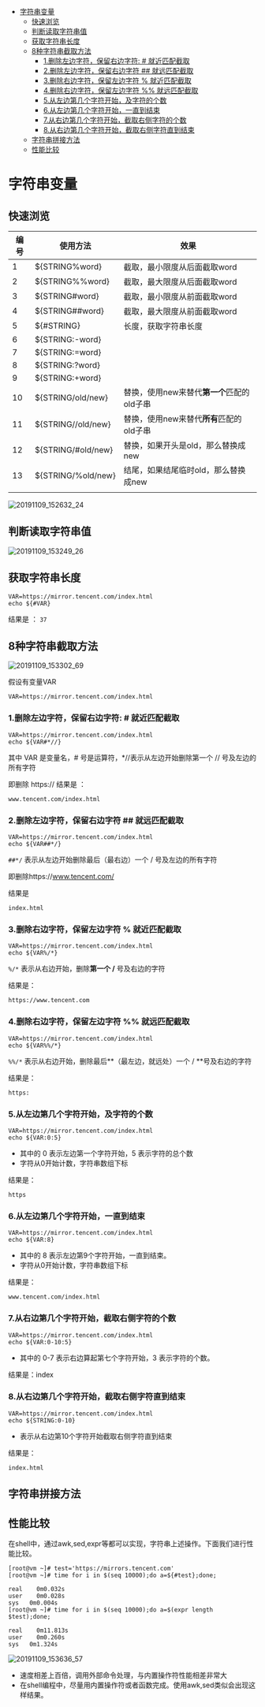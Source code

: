 <!-- MDTOC maxdepth:6 firsth1:1 numbering:0 flatten:0 bullets:1 updateOnSave:1 -->

- [字符串变量](#字符串变量)   
   - [快速浏览](#快速浏览)   
   - [判断读取字符串值](#判断读取字符串值)   
   - [获取字符串长度](#获取字符串长度)   
   - [8种字符串截取方法](#8种字符串截取方法)   
      - [1.删除左边字符，保留右边字符: # 就近匹配截取](#1删除左边字符，保留右边字符-#-就近匹配截取)   
      - [2.删除左边字符，保留右边字符 ## 就远匹配截取](#2删除左边字符，保留右边字符-##-就远匹配截取)   
      - [3.删除右边字符，保留左边字符 % 就近匹配截取](#3删除右边字符，保留左边字符-%-就近匹配截取)   
      - [4.删除右边字符，保留左边字符 %% 就远匹配截取](#4删除右边字符，保留左边字符-%%-就远匹配截取)   
      - [5.从左边第几个字符开始，及字符的个数](#5从左边第几个字符开始，及字符的个数)   
      - [6.从左边第几个字符开始，一直到结束](#6从左边第几个字符开始，一直到结束)   
      - [7.从右边第几个字符开始，截取右侧字符的个数](#7从右边第几个字符开始，截取右侧字符的个数)   
      - [8.从右边第几个字符开始，截取右侧字符直到结束](#8从右边第几个字符开始，截取右侧字符直到结束)   
   - [字符串拼接方法](#字符串拼接方法)   
   - [性能比较](#性能比较)   

<!-- /MDTOC -->
# 字符串变量

## 快速浏览

| 编号 | 使用方法           | 效果                                       |
| ---- | ------------------ | ------------------------------------------ |
| 1    | ${STRING%word}     | 截取，最小限度从后面截取word                     |
| 2    | ${STRING%%word}    | 截取，最大限度从后面截取word                     |
| 3    | ${STRING#word}     | 截取，最小限度从前面截取word                     |
| 4    | ${STRING##word}    | 截取，最大限度从前面截取word                     |
| 5    | ${#STRING}         | 长度，获取字符串长度                             |
| 6    | ${STRING:-word}    |                                            |
| 7    | ${STRING:=word}    |                                            |
| 8    | ${STRING:?word}    |                                            |
| 9    | ${STRING:+word}    |                                            |
| 10   | ${STRING/old/new}  | 替换，使用new来替代**第一个**匹配的old子串 |
| 11   | ${STRING//old/new} | 替换，使用new来替代**所有**匹配的old子串   |
| 12   | ${STRING/#old/new} | 替换，如果开头是old，那么替换成new         |
| 13   | ${STRING/%old/new} | 结尾，如果结尾临时old，那么替换成new       |
|      |                    |                                            |





![20191109_152632_24](image/20191109_152632_24.png)



## 判断读取字符串值

![20191109_153249_26](image/20191109_153249_26.png)



## 获取字符串长度

```
VAR=https://mirror.tencent.com/index.html
echo ${#VAR}
```
结果是 ：
```37```




## 8种字符串截取方法


![20191109_153302_69](image/20191109_153302_69.png)

假设有变量VAR

```
VAR=https://mirror.tencent.com/index.html
```

###  1.删除左边字符，保留右边字符: # 就近匹配截取

```
VAR=https://mirror.tencent.com/index.html
echo ${VAR#*//}
```

其中 VAR 是变量名，# 号是运算符，*//表示从左边开始删除第一个 // 号及左边的所有字符

即删除 https://
结果是 ：
```
www.tencent.com/index.html
```

### 2.删除左边字符，保留右边字符 ## 就远匹配截取

```
VAR=https://mirror.tencent.com/index.html
echo ${VAR##*/}
```

```##*/``` 表示从左边开始删除最后（最右边）一个 / 号及左边的所有字符

即删除https://www.tencent.com/

结果是
```
index.html
```

### 3.删除右边字符，保留左边字符 % 就近匹配截取

```
VAR=https://mirror.tencent.com/index.html
echo ${VAR%/*}
```

```%/*``` 表示从右边开始，删除**第一个 /** 号及右边的字符

结果是：

```
https://www.tencent.com
```

### 4.删除右边字符，保留左边字符 %% 就远匹配截取

```
VAR=https://mirror.tencent.com/index.html
echo ${VAR%%/*}
```

```%%/*``` 表示从右边开始，删除最后**（最左边，就远处）一个 / **号及右边的字符

结果是：
```
https:
```

### 5.从左边第几个字符开始，及字符的个数

```
VAR=https://mirror.tencent.com/index.html
echo ${VAR:0:5}
```

* 其中的 0 表示左边第一个字符开始，5 表示字符的总个数
* 字符从0开始计数，字符串数组下标

结果是：
```
https
```

### 6.从左边第几个字符开始，一直到结束

```
VAR=https://mirror.tencent.com/index.html
echo ${VAR:8}
```

* 其中的 8 表示左边第9个字符开始，一直到结束。
* 字符从0开始计数，字符串数组下标

结果是：
```
www.tencent.com/index.html
```

### 7.从右边第几个字符开始，截取右侧字符的个数

```
VAR=https://mirror.tencent.com/index.html
echo ${VAR:0-10:5}
```

* 其中的 0-7 表示右边算起第七个字符开始，3 表示字符的个数。

结果是：index

### 8.从右边第几个字符开始，截取右侧字符直到结束

```
VAR=https://mirror.tencent.com/index.html
echo ${STRING:0-10}
```

* 表示从右边第10个字符开始截取右侧字符直到结束

结果是：
```
index.html
```

## 字符串拼接方法










## 性能比较


在shell中，通过awk,sed,expr等都可以实现，字符串上述操作。下面我们进行性能比较。


```
[root@vm ~]# test='https://mirrors.tencent.com'   
[root@vm ~]# time for i in $(seq 10000);do a=${#test};done;           

real	0m0.032s
user	0m0.028s
sys	  0m0.004s
[root@vm ~]# time for i in $(seq 10000);do a=$(expr length $test);done;      

real	0m11.813s
user	0m0.260s
sys	  0m1.324s
```

![20191109_153636_57](image/20191109_153636_57.png)


* 速度相差上百倍，调用外部命令处理，与内置操作符性能相差非常大
* 在shell编程中，尽量用内置操作符或者函数完成。使用awk,sed类似会出现这样结果。
